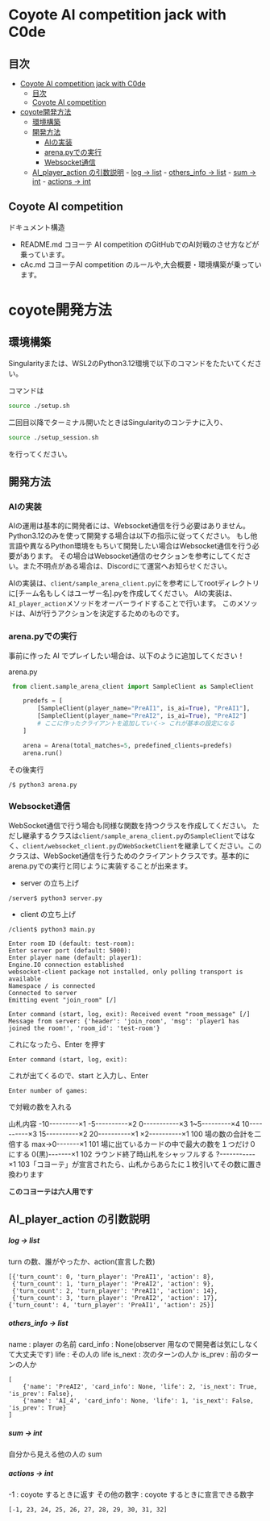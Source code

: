# Coyote AI competition jack with C0de
## 目次
- [Coyote AI competition jack with C0de](#coyote-ai-competition-jack-with-c0de)
  - [目次](#目次)
  - [Coyote AI competition](#coyote-ai-competition)
- [coyote開発方法](#coyote開発方法)
  - [環境構築](#環境構築)
  - [開発方法](#開発方法)
    - [AIの実装](#aiの実装)
    - [arena.pyでの実行](#arenapyでの実行)
    - [Websocket通信](#websocket通信)
  - [AI\_player\_action の引数説明](#ai_player_action-の引数説明)
        - [log -\> list](#log---list)
        - [others\_info -\> list](#others_info---list)
        - [sum -\> int](#sum---int)
        - [actions -\> int](#actions---int)


## Coyote AI competition
ドキュメント構造

- README.md コヨーテ AI competition のGitHubでのAI対戦のさせ方などが乗っています。
- cAc.md コヨーテAI competition のルールや,大会概要・環境構築が乗っています。



# coyote開発方法


## 環境構築

Singularityまたは、WSL2のPython3.12環境で以下のコマンドをたたいてください。

コマンドは
```bash
source ./setup.sh
```
二回目以降でターミナル開いたときはSingularityのコンテナに入り、
```bash
source ./setup_session.sh
```
を行ってください。

## 開発方法

### AIの実装

AIの運用は基本的に開発者には、Websocket通信を行う必要はありません。
Python3.12のみを使って開発する場合は以下の指示に従ってください。
もし他言語や異なるPython環境をもちいて開発したい場合はWebsocket通信を行う必要があります。
その場合はWebsocket通信のセクションを参考にしてください。また不明点がある場合は、Discordにて運営へお知らせください。

AIの実装は、`client/sample_arena_client.py`にを参考にしてrootディレクトリに[チーム名もしくはユーザー名].pyを作成してください。
AIの実装は、`AI_player_action`メソッドをオーバーライドすることで行います。
このメソッドは、AIが行うアクションを決定するためのものです。



### arena.pyでの実行

事前に作った AI でプレイしたい場合は、以下のように追加してください！

arena.py 

```python
 from client.sample_arena_client import SampleClient as SampleClient

    predefs = [
        [SampleClient(player_name="PreAI1", is_ai=True), "PreAI1"],
        [SampleClient(player_name="PreAI2", is_ai=True), "PreAI2"]
        # ここに作ったクライアントを追加していく-> これが基本の設定になる
    ]

    arena = Arena(total_matches=5, predefined_clients=predefs)
    arena.run()
```

その後実行

```
/$ python3 arena.py
```

### Websocket通信

WebSocket通信で行う場合も同様な関数を持つクラスを作成してください。
ただし継承するクラスは`client/sample_arena_client.py`の`SampleClient`ではなく、`client/websocket_client.py`の`WebSocketClient`を継承してください。このクラスは、WebSocket通信を行うためのクライアントクラスです。基本的にarena.pyでの実行と同じように実装することが出来ます。

- server の立ち上げ

```
/server$ python3 server.py
```

- client の立ち上げ

```
/client$ python3 main.py
```

```
Enter room ID (default: test-room):
Enter server port (default: 5000):
Enter player name (default: player1):
Engine.IO connection established
websocket-client package not installed, only polling transport is available
Namespace / is connected
Connected to server
Emitting event "join_room" [/]

Enter command (start, log, exit): Received event "room_message" [/]
Message from server: {'header': 'join_room', 'msg': 'player1 has joined the room!', 'room_id': 'test-room'}
```

これになったら、Enter を押す

```
Enter command (start, log, exit):
```

これが出てくるので、start と入力し、Enter

```
Enter number of games:
```

で対戦の数を入れる

山札内容
-10---------×1
-5----------×2
0-----------×3
1~5---------×4
10----------×3
15----------×2
20----------×1
×2----------×1 100 場の数の合計を二倍する
max→0-------×1 101 場に出ているカードの中で最大の数を１つだけ０にする
0(黒)-------×1 102 ラウンド終了時山札をシャッフルする
?-----------×1 103「コヨーテ」が宣言されたら、山札からあらたに１枚引いてその数に置き換わります


**このコヨーテは六人用です**


## AI_player_action の引数説明

##### log -> list

turn の数、誰がやったか、action(宣言した数)

```
[{'turn_count': 0, 'turn_player': 'PreAI1', 'action': 8}, 
 {'turn_count': 1, 'turn_player': 'PreAI2', 'action': 9},
 {'turn_count': 2, 'turn_player': 'PreAI1', 'action': 14},
 {'turn_count': 3, 'turn_player': 'PreAI2', 'action': 17},
{'turn_count': 4, 'turn_player': 'PreAI1', 'action': 25}]
```

##### others_info -> list

name : player の名前
card_info : None(observer 用なので開発者は気にしなくて大丈夫です)
life : その人の life
is_next : 次のターンの人か
is_prev : 前のターンの人か

```
[
    {'name': 'PreAI2', 'card_info': None, 'life': 2, 'is_next': True, 'is_prev': False},
    {'name': 'AI_4', 'card_info': None, 'life': 1, 'is_next': False, 'is_prev': True}
]
```

##### sum -> int

自分から見える他の人の sum

##### actions -> int

-1 : coyote するときに返す
その他の数字 : coyote するときに宣言できる数字

```
[-1, 23, 24, 25, 26, 27, 28, 29, 30, 31, 32]
```
